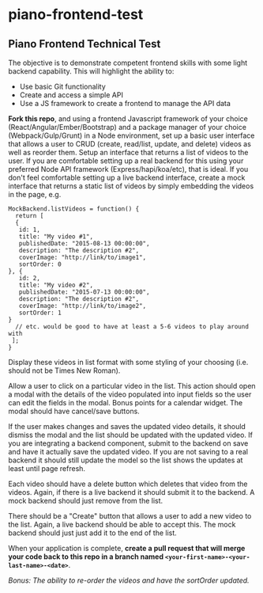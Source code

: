# piano-frontend-test

## Piano Frontend Technical Test

The objective is to demonstrate competent frontend skills with some light backend capability. This will highlight the ability to:

- Use basic Git functionality
- Create and access a simple API
- Use a JS framework to create a frontend to manage the API data

**Fork this repo**, and using a frontend Javascript framework of your choice (React/Angular/Ember/Bootstrap) and a package manager of your choice (Webpack/Gulp/Grunt) in a Node environment, set up a basic user interface that allows a user to CRUD (create, read/list, update, and delete) videos as well as reorder them. Setup an interface that returns a list of videos to the user. If you are comfortable setting up a real backend for this using your preferred Node API framework (Express/hapi/koa/etc), that is ideal. If you don't feel comfortable setting up a live backend interface, create a mock interface that returns a static list of videos by simply embedding the videos in the page, e.g.

```
MockBackend.listVideos = function() {
  return [
  {
   id: 1,
   title: "My video #1",
   publishedDate: "2015-08-13 00:00:00",
   description: "The description #2",
   coverImage: "http://link/to/image1",
   sortOrder: 0
}, {
   id: 2,
   title: "My video #2",
   publishedDate: "2015-07-13 00:00:00",
   description: "The description #2",
   coverImage: "http://link/to/image2",
   sortOrder: 1
}
  // etc. would be good to have at least a 5-6 videos to play around with
 ];
}
```

Display these videos in list format with some styling of your choosing (i.e. should not be Times New Roman).

Allow a user to click on a particular video in the list. This action should open a modal with the details of the video populated into input fields so the user can edit the fields in the modal. Bonus points for a calendar widget. The modal should have cancel/save buttons.

If the user makes changes and saves the updated video details, it should dismiss the modal and the list should be updated with the updated video. If you are integrating a backend component, submit to the backend on save and have it actually save the updated video. If you are not saving to a real backend it should still update the model so the list shows the updates at least until page refresh.

Each video should have a delete button which deletes that video from the videos. Again, if there is a live backend it should submit it to the backend. A mock backend should just remove from the list.

There should be a "Create" button that allows a user to add a new video to the list. Again, a live backend should be able to accept this. The mock backend should just just add it to the end of the list.

When your application is complete, **create a pull request that will merge your code back to this repo in a branch named `<your-first-name>-<your-last-name>-<date>`**.

*Bonus: The ability to re-order the videos and have the sortOrder updated.*